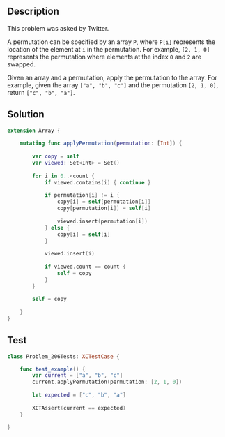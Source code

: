 ## Description

This problem was asked by Twitter.

A permutation can be specified by an array `P`, where `P[i]` represents the location of the element at `i` in the permutation. For example, `[2, 1, 0]` represents the permutation where elements at the index `0` and `2` are swapped.

Given an array and a permutation, apply the permutation to the array. For example, given the array `["a", "b", "c"]` and the permutation `[2, 1, 0]`, return `["c", "b", "a"]`.

## Solution

```swift
extension Array {
    
    mutating func applyPermutation(permutation: [Int]) {
        
        var copy = self
        var viewed: Set<Int> = Set()
        
        for i in 0..<count {
            if viewed.contains(i) { continue }
            
            if permutation[i] != i {
                copy[i] = self[permutation[i]]
                copy[permutation[i]] = self[i]
                
                viewed.insert(permutation[i])
            } else {
                copy[i] = self[i]
            }
            
            viewed.insert(i)
            
            if viewed.count == count {
                self = copy
            }
        }
        
        self = copy
        
    }
}
```

## Test

```swift
class Problem_206Tests: XCTestCase {

    func test_example() {
        var current = ["a", "b", "c"]
        current.applyPermutation(permutation: [2, 1, 0])
        
        let expected = ["c", "b", "a"]
            
        XCTAssert(current == expected)
    }

}
```